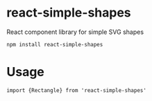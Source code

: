 # react-simple-shapes
React component library for simple SVG shapes

```
npm install react-simple-shapes
```

# Usage
```
import {Rectangle} from 'react-simple-shapes'
```
